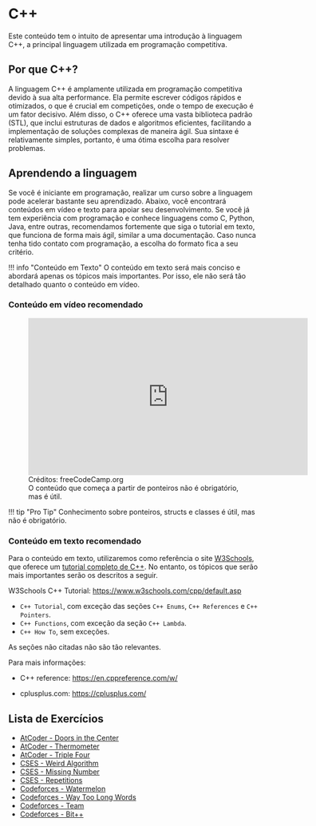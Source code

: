# C++

Este conteúdo tem o intuito de apresentar uma introdução à linguagem C++, a principal linguagem utilizada em programação competitiva.

## Por que C++?

A linguagem C++ é amplamente utilizada em programação competitiva devido à sua alta performance. Ela permite escrever códigos rápidos e otimizados, o que é crucial em competições, onde o tempo de execução é um fator decisivo. Além disso, o C++ oferece uma vasta biblioteca padrão (STL), que inclui estruturas de dados e algoritmos eficientes, facilitando a implementação de soluções complexas de maneira ágil. Sua sintaxe é relativamente simples, portanto, é uma ótima escolha para resolver problemas.

## Aprendendo a linguagem

Se você é iniciante em programação, realizar um curso sobre a linguagem pode acelerar bastante seu aprendizado. Abaixo, você encontrará conteúdos em vídeo e texto para apoiar seu desenvolvimento. Se você já tem experiência com programação e conhece linguagens como C, Python, Java, entre outras, recomendamos fortemente que siga o tutorial em texto, que funciona de forma mais ágil, similar a uma documentação. Caso nunca tenha tido contato com programação, a escolha do formato fica a seu critério.

!!! info "Conteúdo em Texto"
    O conteúdo em texto será mais conciso e abordará apenas os tópicos mais importantes. Por isso, ele não será tão detalhado quanto o conteúdo em vídeo.

### Conteúdo em vídeo recomendado

<figure markdown="span" class="left-caption">
  <iframe width="560" height="315" src="https://www.youtube.com/embed/vLnPwxZdW4Y?si=AaBkJppx_BZzpRQK" title="YouTube video player" frameborder="0" allow="accelerometer; autoplay; clipboard-write; encrypted-media; gyroscope; picture-in-picture; web-share" referrerpolicy="strict-origin-when-cross-origin" allowfullscreen></iframe>
  <figcaption>Créditos: freeCodeCamp.org </figcaption>
  <figcaption>O conteúdo que começa a partir de ponteiros não é obrigatório, mas é útil.</figcaption>
</figure>

!!! tip "Pro Tip"
    Conhecimento sobre ponteiros, structs e classes é útil, mas não é obrigatório.

### Conteúdo em texto recomendado

Para o conteúdo em texto, utilizaremos como referência o site <a href="https://www.w3schools.com/" target="_blank">W3Schools</a>, que oferece um <a href="https://www.w3schools.com/cpp/default.asp" target="_blank">tutorial completo de C++</a>. No entanto, os tópicos que serão mais importantes serão os descritos a seguir.

W3Schools C++ Tutorial: <a href="https://www.w3schools.com/cpp/default.asp" target="_blank">https://www.w3schools.com/cpp/default.asp</a>

- ``C++ Tutorial``, com exceção das seções ``C++ Enums``, ``C++ References`` e ``C++ Pointers``.
- ``C++ Functions``, com exceção da seção ``C++ Lambda``.
- ``C++ How To``, sem exceções.

As seções não citadas não são tão relevantes.

Para mais informações: 

- C++ reference: <a href="https://en.cppreference.com/w/" target="_blank">https://en.cppreference.com/w/</a>

- cplusplus.com: <a href="https://cplusplus.com/" target="_blank">https://cplusplus.com/</a>

## Lista de Exercícios

- <a href="https://atcoder.jp/contests/abc398/tasks/abc398_a" target="_blank">AtCoder - Doors in the Center</a>
- <a href="https://atcoder.jp/contests/abc397/tasks/abc397_a" target="_blank">AtCoder - Thermometer</a>
- <a href="https://atcoder.jp/contests/abc396/tasks/abc396_a" target="_blank">AtCoder - Triple Four</a>
- <a href="https://cses.fi/problemset/task/1068" target="_blank">CSES - Weird Algorithm</a>
- <a href="https://cses.fi/problemset/task/1083" target="_blank">CSES - Missing Number</a>
- <a href="https://cses.fi/problemset/task/1069" target="_blank">CSES - Repetitions</a>
- <a href="https://codeforces.com/problemset/problem/4/A" target="_blank">Codeforces - Watermelon</a>
- <a href="https://codeforces.com/problemset/problem/71/A" target="_blank">Codeforces - Way Too Long Words</a>
- <a href="https://codeforces.com/problemset/problem/231/A" target="_blank">Codeforces - Team</a>
- <a href="https://codeforces.com/problemset/problem/282/A" target="_blank">Codeforces - Bit++</a>
